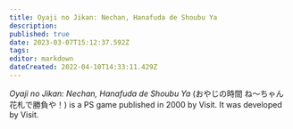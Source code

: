 ```yaml
---
title: Oyaji no Jikan: Nechan, Hanafuda de Shoubu Ya
description: 
published: true
date: 2023-03-07T15:12:37.592Z
tags: 
editor: markdown
dateCreated: 2022-04-10T14:33:11.429Z
---
```


_Oyaji no Jikan: Nechan, Hanafuda de Shoubu Ya_ (<span lang='ja'>おやじの時間 ね～ちゃん花札で勝負や！</span>) is a PS game published in 2000 by Visit.
It was developed by Visit.
